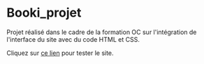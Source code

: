 # Booki_projet
Projet réalisé dans le cadre de la formation OC sur l'intégration de l'interface du site avec du code HTML et CSS.

Cliquez sur [ce lien](https://booki-kduong.netlify.app/) pour tester le site.

